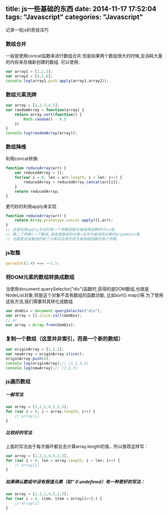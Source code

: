 title: js一些基础的东西
date: 2014-11-17 17:52:04
tags: "Javascript"
categories: "Javascript"
---
记录一些js的奇技淫巧
<!-- more -->
### 数组合并
一般是使用concat函数来进行数组合并,但是如果两个数组很大的时候,会消耗大量的内存来存储新创建的数组.
可以使用:
``` javascript
var array1 = [1,2,3];
var array2 = [4,5,6];
console.log(array1.push.apply(array1,array2));
```
### 数组元素洗牌
``` javascript
var array = [1,2,3,4,5];
var randomArray = function(array) {
    return array.sort(function() {
        Math.random() - 0.5
    })
}
console.log(randomArray(array));
```
### 数组降维
利用concat转换:
``` javascript
function reduceArray(arr) {
    var reducedArray = [];
    for(var i = 0, len = arr.length; i < len; i++) {
        reducedArray = reducedArray.concat(arr[i]);
    }
    return reducedArray;
}
```
更巧妙的利用apply来实现
``` javascript
function reduceArray(arr) {
    return Array.prototype.concat.apply([],arr);
}
// 这里利用apply方法的第一个参数回座位被调用函数的this值
// 第二个参数(一个数组,或者类数组的对象)会作为被调用对象的arguments值
// 也就是说该数组的各个元素将会依次成为被调用函数的各个参数.
```
### js取整

``` javascript
parseInt(1.4) === ~~1.5;
```
### 将DOM元素的数组转换成数组
当使用document.querySelector("div")函数时,获得的是DOM数组,也就是NodeList对象,但是这个对象不具有数组的函数功能,
比如sort() map()等.为了使用这些方法,我们需要将其转化成数组.
``` javascript
var domDiv = document.querySelector("div");
var array = [].slice.call(domDiv);
// or
var array = Array.from(domDiv);
```
### 复制一个数组（这里并非索引，而是一个新的数组）

``` javascript
var originArray = [1,2,3];
var newArray = originArray.slice();
originArray.push(4);
console.log(originArray);// [1,2,3,4]
console.log(newArray);// [1,2,3]
```

### js遍历数组

##### 一般写法

``` javascript
var array = [1,2,1,4,5,2,3];
for (var i = 0; i < array.length; i++) {
	// array[i]
}
```

##### 比较好的写法

上面的写法由于每次循环都会去计算array.length的值，所以推荐这样写：

``` javascript
var array = [1,2,1,4,5,2,3];
for (var i = 0, len = array.length; i < len; i++) {
	// array[i]
}
```

##### 如果确认数组中没有假值元素（如'' 0 undefined）有一种更好的写法：

``` javascript
var array = [1,2,1,4,5,2,3];
for (var i = 0, item; item = array[i++];) {
	// array[i]
}
```

